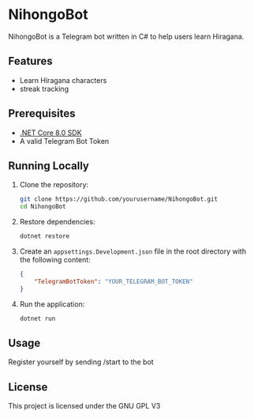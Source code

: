 # NihongoBot

NihongoBot is a Telegram bot written in C# to help users learn Hiragana.

## Features

- Learn Hiragana characters
- streak tracking

## Prerequisites

- [.NET Core 8.0 SDK](https://dotnet.microsoft.com/download)
- A valid Telegram Bot Token

## Running Locally

1. Clone the repository:
    ```sh
    git clone https://github.com/yourusername/NihongoBot.git
    cd NihongoBot
    ```

2. Restore dependencies:
    ```sh
    dotnet restore
    ```

3. Create an `appsettings.Development.json` file in the root directory with the following content:
    ```json
    {
        "TelegramBotToken": "YOUR_TELEGRAM_BOT_TOKEN"
    }
    ```

4. Run the application:
    ```sh
    dotnet run
    ```

## Usage

Register yourself by sending /start to the bot

## License

This project is licensed under the GNU GPL V3
